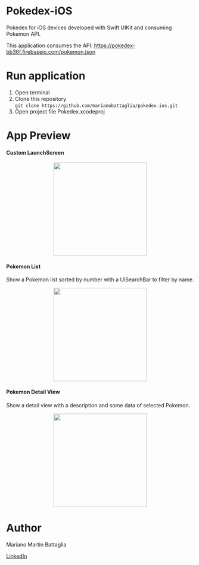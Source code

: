 # Pokedex-iOS

Pokedex for iOS devices developed with Swift UIKit and consuming Pokemon API.

This application consumes the API: https://pokedex-bb36f.firebaseio.com/pokemon.json 

# Run application
1. Open terminal 
2. Clone this repository\
   `git clone https://github.com/marianobattaglia/pokedex-ios.git`
3. Open project file Pokedex.xcodeproj

# App Preview


#### Custom LaunchScreen

<div>
<p align = 'center'>
<img src="https://user-images.githubusercontent.com/94753551/217928332-b5c044df-4a38-4c22-8601-cf0828d7bbc7.png" width="250">
</p>
</div>

#### Pokemon List

Show a Pokemon list sorted by number with a UISearchBar to filter by name. 

<div>
<p align = 'center'>
<img src="https://user-images.githubusercontent.com/94753551/217929271-a6f98421-60d3-467d-99f9-fddce4219360.png" width="250">
</p>
</div>


#### Pokemon Detail View

Show a detail view with a description and some data of selected Pokemon.

<div>
<p align = 'center'>
<img src="https://user-images.githubusercontent.com/94753551/217929493-6f5ed15a-76c7-4a6c-a4fb-f2b1d31e662b.png" width="250">
</p>
</div>

# Author

Mariano Martin Battaglia 

[LinkedIn](https://www.linkedin.com/in/mmbattaglia/)
